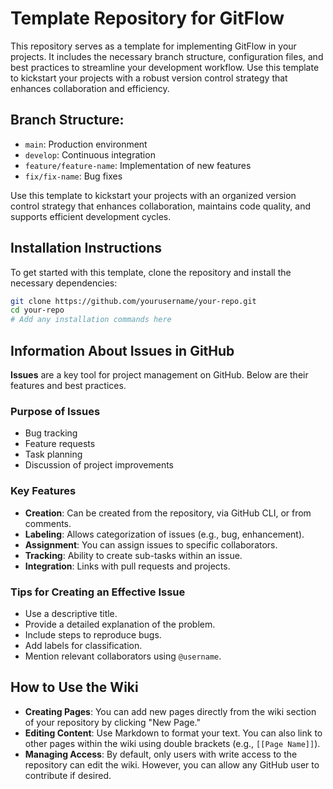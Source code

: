 # Template Repository for GitFlow

This repository serves as a template for implementing GitFlow in your projects. It includes the necessary branch structure, configuration files, and best practices to streamline your development workflow. Use this template to kickstart your projects with a robust version control strategy that enhances collaboration and efficiency.

## Branch Structure:

- `main`: Production environment
- `develop`: Continuous integration
- `feature/feature-name`: Implementation of new features
- `fix/fix-name`: Bug fixes

Use this template to kickstart your projects with an organized version control strategy that enhances collaboration, maintains code quality, and supports efficient development cycles.

## Installation Instructions

To get started with this template, clone the repository and install the necessary dependencies:

```bash
git clone https://github.com/yourusername/your-repo.git
cd your-repo
# Add any installation commands here
```

## Information About Issues in GitHub

**Issues** are a key tool for project management on GitHub. Below are their features and best practices.

### Purpose of Issues
- Bug tracking
- Feature requests
- Task planning
- Discussion of project improvements

### Key Features
- **Creation**: Can be created from the repository, via GitHub CLI, or from comments.
- **Labeling**: Allows categorization of issues (e.g., bug, enhancement).
- **Assignment**: You can assign issues to specific collaborators.
- **Tracking**: Ability to create sub-tasks within an issue.
- **Integration**: Links with pull requests and projects.

### Tips for Creating an Effective Issue
- Use a descriptive title.
- Provide a detailed explanation of the problem.
- Include steps to reproduce bugs.
- Add labels for classification.
- Mention relevant collaborators using `@username`.

## How to Use the Wiki

- **Creating Pages**: You can add new pages directly from the wiki section of your repository by clicking "New Page."
- **Editing Content**: Use Markdown to format your text. You can also link to other pages within the wiki using double brackets (e.g., `[[Page Name]]`).
- **Managing Access**: By default, only users with write access to the repository can edit the wiki. However, you can allow any GitHub user to contribute if desired.

